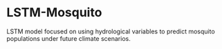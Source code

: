 # LSTM-Mosquito
LSTM model focused on using hydrological variables to predict mosquito populations under future climate scenarios.
